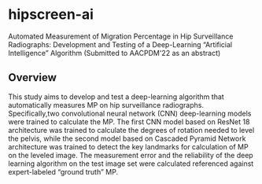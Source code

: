 # hipscreen-ai
Automated Measurement of Migration Percentage in Hip Surveillance Radiographs: Development and Testing of a
Deep-Learning “Artificial Intelligence” Algorithm (Submitted to AACPDM'22 as an abstract)

## Overview
This study aims to develop and test a deep-learning algorithm that automatically measures MP on hip surveillance radiographs. Specifically,two convolutional neural network (CNN) deep-learning models were trained to calculate the MP. The first CNN model based on ResNet 18 architecture was trained to calculate the degrees of rotation needed to level the pelvis, while the second model based on Cascaded Pyramid Network architecture was trained to detect the key landmarks for calculation of MP on the leveled image. The measurement error and the reliability of the deep learning algorithm on the test image set were calculated referenced against expert-labeled “ground truth” MP.